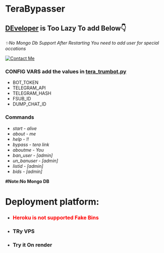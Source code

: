 # TeraBypasser
        
<h2><a href="https://t.me/fligher">DEveloper</a> is Too Lazy To add Below👇</h2>
    
<i>✨No Mongo Db Support After Restarting You need to add user for special occations</i>

<a href="https://t.me/movie_time_botonly"><img src="https://th.bing.com/th/id/OIG4.iV2l1_HaysKkHZXO8DlJ?pid=ImgGn" alt="Contact Me"></a>

<h3>CONFIG VARS add the values in <a href="https://github.com/Xo-xo-Techy/TeraBypasser/blob/ab3856685474044f65738bb279607d6c980b5636/tera_trumbot.py#L21">tera_trumbot.py</a></h3>
<ul>
<li>BOT_TOKEN</li>
<li>TELEGRAM_API</li>
<li>TELEGRAM_HASH</li>
<li>FSUB_ID</li>
<li>DUMP_CHAT_ID</li>
</ul>

<h3>Commands</h3>
<i>
<ul>
<li>start - alive</li>
<li>about - me</li>
<li>help - !!</li>
<li>bypass - tera link</li>
<li>aboutme - You</li>
<li>ban_user - [admin]</li>
<li>un_banuser - [admin]</li>
<li>listid - [admin]</li>
<li>bids - [admin]</li></ul>
</i>
<b>#Note:No Mongo DB</b>

<h1>Deployment platform:</h1>
<ul>
       <li><h3 style="color:red">Heroku is not supported Fake Bins<h3></li>
        <li><h3>TRy VPS</h3></li>
        <li><h3>Try it On render</h3></li>
</ul>
